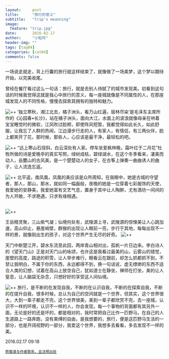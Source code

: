 ```yaml
---
layout:     post
title:      "旅行的意义"
subtitle:   "trip's meanning"
image:
  feature: "trip.jpg"
date:       2016-02-17
author:     "小粒玲"
header-img: ""
tags: [tag04]
categories: [cat04]
comments: false
---
```

    
    
一场说走就走，背上行囊的旅行就这样结束了，就像做了一场美梦，这个梦以期待开始，以完美收尾。﻿

曾经在餐厅看过这么一句话：旅行，就是去别人待腻了的城市发现美。初看到这句话的时候我觉得这就是我心中旅行的意义，每一座城就像是不同属性的人，在那座城发现人的不同性格，慢慢去探索其拥有的独特和魅力。﻿﻿

![++](http://7xtust.com1.z0.glb.clouddn.com/heshang.jpg "老者")
‘独立寒秋，湘江北去，橘子洲头，看万山红遍，层林尽染’是毛泽东主席所作的《沁园春•长沙》，站在橘子洲头，面向大江，水面上的波浪就像母亲在哄着宝宝睡觉时的微软，江风吹过脸颊，即使阵风短暂，我都觉得如此长久，如此舒服，让我忘了人群的热闹，江边漫步行走的人，有家人，有情侣，有三两伙伴，脸上都笑开了花，那时候，那些人，心应该是最干净，最轻松的吧。﻿﻿

![++](http://7xtust.com1.z0.glb.clouddn.com/fengjing.jpg "风景")
“远上寒山石径斜，白云深处有人家。停车坐爱枫林晚，霜叶红于二月花”杜牧所做的诗是爱晚亭的真实写照，绿树成枯，碧绿湖水，在这个冬季看来，凄美而动人，岳麓山的古风美，是一个楚楚动人的女子，在古筝上弹奏一曲曲诱人的曲子，让人流连忘返。﻿﻿

![++](http://7xtust.com1.z0.glb.clouddn.com/yu.jpg "岳")
北平遥，南凤凰，凤凰的美应该是众所周知，在我眼中，她是古城的守望者，那人，那山，那水，就如同一幅画般，夜晚的她是一位穿着七彩服饰的天使，我爱她的安静美，我爱她富有文艺气息，置身于其中让人陶醉，尤有酒坊一间间的为人开敞，不求艳遇，只求有缘相遇。<br/>﻿﻿

![++](http://7xtust.com1.z0.glb.clouddn.com/cheng.jpg "")

 王岳精灵聚，三山紫气凝；仙境何处有，武陵源上寻，武陵源的惊悚美让人心跳加速，高山仰止，悬崖峭壁，群猴的出现让人眼前一亮，步行于其地，每每出现不一样的景，就像刚出生的孩子，对这个世界产生无尽的好奇。﻿﻿
![++](http://7xtust.com1.z0.glb.clouddn.com/song.jpg "song")
﻿


 天门中断楚江开，碧水东流至此回，两岸青山相对出，孤帆一片日边来。李白诗人的《望天门山》正是对天门山的咏颂，也许这是我看过最美的山，云雾山的错觉，崖壁的高度，路途的积雪，让人举步难行，眼看云在跟前，却怎么抓都抓不到，不禁让我明白，不属于你的东西，永远都得不到，换一句话说，虚无缥缈的东西不适合人类的幻想，试着在高山上放空自己，犹如道士在静坐，禅师在打坐，美的让人窒息，让人脑袋无杂念，只想好好的享受这人间仙境。﻿﻿

![++](http://7xtust.com1.z0.glb.clouddn.com/sky.jpg "sky")
 旅行，是不断的在发现自我，不断的在认识自我，不断的在探索自我，不断的在提升自我，很多时候，总认为自己的空间就是一个世界，但其实，这个世界很大，大到一辈子都走不完，这个世界很美，美到一辈子都欣赏不完，去一座城，认识不一样的环境，认识不一样的人，你会发现，每一个事物的背面都有其另外一面，无论是好的还是坏的，都是相对的，我时常把自己比作一匹野马，在自己的人生道路上一路奔跑，没有束缚的自由，是我想要的，旅行，便是这匹野马生活的一部分，也是开阔视野的一部分，我爱这个世界，我想多去看看，多去发现不一样的美。
 

<p>2016.02.17 09:18</p>
<small><a href="http://www.jianshu.com/p/b7163d616918">转载请与作者联系，且注明出处</a></small>
